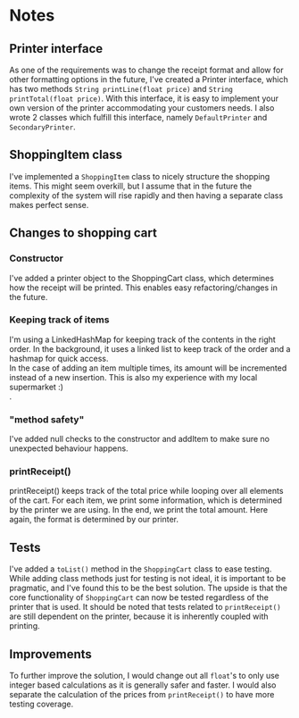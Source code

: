 # Notes

## Printer interface
As one of the requirements was to change the receipt format
and allow for other formatting options in the future, I've created a
Printer interface, which has two methods `String printLine(float price)` and `String printTotal(float price)`.
With this interface, it is easy to implement your own version of the printer accommodating your customers needs.
I also wrote 2 classes which fulfill this interface, namely `DefaultPrinter` and `SecondaryPrinter`.

## ShoppingItem class
I've implemented a `ShoppingItem` class to nicely structure the shopping items.
This might seem overkill, but I assume that in the future
the complexity of the system will rise rapidly and then having 
a separate class makes perfect sense.

## Changes to shopping cart

### Constructor
I've added a printer object to the ShoppingCart class, which
determines how the receipt will be printed. This enables easy refactoring/changes
in the future.

### Keeping track of items
I'm using a LinkedHashMap for keeping track of the contents
in the right order. In the background, it uses a linked list
to keep track of the order and a hashmap for quick access.<br/>
In the case of adding an item multiple times, its amount
will be incremented instead of a new insertion. This is also
my experience with my local supermarket :) <br/>.

### "method safety"
I've added null checks to the constructor and addItem to make
sure no unexpected behaviour happens.

### printReceipt()
printReceipt() keeps track of the total price while looping over
all elements of the cart. For each item, we print some information, which
is determined by the printer we are using. In the end, we print
the total amount. Here again, the format is determined by our printer. 

## Tests
I've added a `toList()` method in the `ShoppingCart` class to ease testing. While
adding class methods just for testing is not ideal, it is important to be pragmatic, and I've
found this to be the best solution. The upside is that the core functionality of `ShoppingCart`
can now be tested regardless of the printer that is used. It should be noted
that tests related to `printReceipt()` are still dependent on the printer, because it is inherently
coupled with printing.

## Improvements
To further improve the solution, I would change out all `float`'s to only use integer based calculations as
it is generally safer and faster. I would also separate the calculation of the prices from `printReceipt()` to have
more testing coverage.